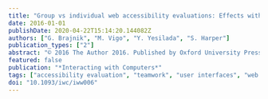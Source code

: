 ```yaml
---
title: "Group vs individual web accessibility evaluations: Effects with novice evaluators"
date: 2016-01-01
publishDate: 2020-04-22T15:14:20.144082Z
authors: ["G. Brajnik", "M. Vigo", "Y. Yesilada", "S. Harper"]
publication_types: ["2"]
abstract: "© 2016 The Author 2016. Published by Oxford University Press on behalf of The British Computer Society. We present an experiment comparing performance of 20 novice evaluators of accessibility carrying out Web Content Accessibility Guidelines 2.0 conformance reviews working individually to performance obtained when they work in teams of two. They were asked to first carry out an individual assessment of a web page. Later on, they were matched randomly to constitute a group of two and they were asked to revise their initial assessment and to produce a group assessment of the same page. Results indicate that significant differences were found for sensitivity (inversely related to false negatives: +8%) and agreement (when measured in terms of the majority view: +10%). Members of groups exhibited strong agreement on the evaluation results among them and with the group outcome. Other measures of validity and reliability are not significantly affected by group work. Practical implications of these findings are that, for example, when it is important to reduce the false-negative rate, then employing a group of two people is more useful than having individuals carrying out the assessment. Openings for future research include further explorations of whether similar results hold for groups larger than two or what is the effect of mixing people with different accessibility background. RESEARCH HIGHLIGHTS When novice accessibility evaluators work in groups, their ability to identify all the true problems increases (by 8%). Likewise, reliability of group evaluations increases (by 10%). Individual or group evaluations can be considered as equivalent methods with respect to false positives (if differences up to 8% in correctness are tolerated). Individual or group evaluations can be considered as equivalent methods with respect to overall effectiveness (if differences up to 11% in F-measure are tolerated)."
featured: false
publication: "*Interacting with Computers*"
tags: ["accessibility evaluation", "teamwork", "user interfaces", "web accessibility"]
doi: "10.1093/iwc/iww006"
---
```



